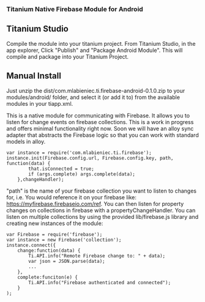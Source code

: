 ### Titanium Native Firebase Module for Android

## Titanium Studio
Compile the module into your titanium project. From Titanium Studio, in the app explorer,  Click "Publish" and "Package Android Module". This will compile and package into your Titanium Project.

## Manual Install
Just unzip the dist/com.mlabieniec.ti.firebase-android-0.1.0.zip to your modules/android/ folder, and select it (or add it to) from the available modules in your tiapp.xml.

This is a native module for communicating with Firebase. It allows you to listen for change events on firebase collections. This is a work in progress and offers minimal functionality right now. Soon we will have an alloy sync adapter that abstracts the Firebase logic so that you can work with standard models in alloy.

    var instance = require('com.mlabieniec.ti.firebase');
    instance.init(Firebase.config.url, Firebase.config.key, path, function(data) {
			that.isConnected = true;
			if (args.complete) args.complete(data);
		},changeHandler);
    
"path" is the name of your firebase collection you want to listen to changes for, i.e. You would reference it on your firebase like: https://myfirebase.firebaseio.com/ref. You can then listen for property changes on collections in firebase with a propertyChangeHandler. You can listen on multiple collections by using the provided lib/firebase.js library and creating new instances of the module:

    var Firebase = require('firebase');
    var instance = new Firebase('collection');
    instance.connect({
        change:function(data) {
        	Ti.API.info("Remote Firebase change to: " + data);
        	var json = JSON.parse(data);
        	...
        },
        complete:funciton(e) {
        	Ti.API.info("Firebase authenticated and connected");
        }
    );
